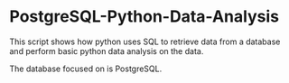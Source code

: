 # PostgreSQL-Python-Data-Analysis

This script shows how python uses SQL to retrieve data from a database and perform basic python data analysis on the data.

The database focused on is PostgreSQL.


